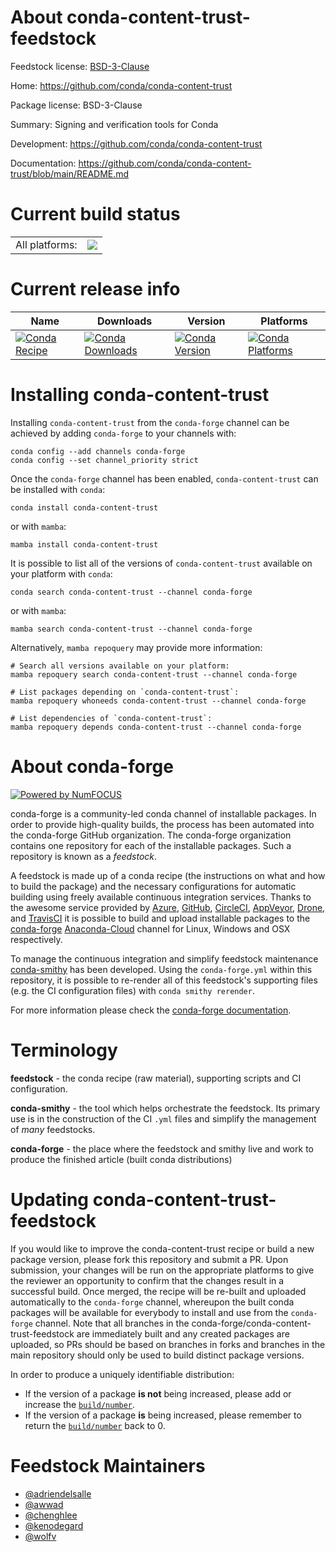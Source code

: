About conda-content-trust-feedstock
===================================

Feedstock license: [BSD-3-Clause](https://github.com/conda-forge/conda-forge-conda-content-trust-feedstock/blob/main/LICENSE.txt)

Home: https://github.com/conda/conda-content-trust

Package license: BSD-3-Clause

Summary: Signing and verification tools for Conda

Development: https://github.com/conda/conda-content-trust

Documentation: https://github.com/conda/conda-content-trust/blob/main/README.md

Current build status
====================


<table><tr><td>All platforms:</td>
    <td>
      <a href="https://dev.azure.com/conda-forge/feedstock-builds/_build/latest?definitionId=&branchName=main">
        <img src="https://dev.azure.com/conda-forge/feedstock-builds/_apis/build/status/conda-forge-conda-content-trust-feedstock?branchName=main">
      </a>
    </td>
  </tr>
</table>

Current release info
====================

| Name | Downloads | Version | Platforms |
| --- | --- | --- | --- |
| [![Conda Recipe](https://img.shields.io/badge/recipe-conda--content--trust-green.svg)](https://anaconda.org/conda-forge/conda-content-trust) | [![Conda Downloads](https://img.shields.io/conda/dn/conda-forge/conda-content-trust.svg)](https://anaconda.org/conda-forge/conda-content-trust) | [![Conda Version](https://img.shields.io/conda/vn/conda-forge/conda-content-trust.svg)](https://anaconda.org/conda-forge/conda-content-trust) | [![Conda Platforms](https://img.shields.io/conda/pn/conda-forge/conda-content-trust.svg)](https://anaconda.org/conda-forge/conda-content-trust) |

Installing conda-content-trust
==============================

Installing `conda-content-trust` from the `conda-forge` channel can be achieved by adding `conda-forge` to your channels with:

```
conda config --add channels conda-forge
conda config --set channel_priority strict
```

Once the `conda-forge` channel has been enabled, `conda-content-trust` can be installed with `conda`:

```
conda install conda-content-trust
```

or with `mamba`:

```
mamba install conda-content-trust
```

It is possible to list all of the versions of `conda-content-trust` available on your platform with `conda`:

```
conda search conda-content-trust --channel conda-forge
```

or with `mamba`:

```
mamba search conda-content-trust --channel conda-forge
```

Alternatively, `mamba repoquery` may provide more information:

```
# Search all versions available on your platform:
mamba repoquery search conda-content-trust --channel conda-forge

# List packages depending on `conda-content-trust`:
mamba repoquery whoneeds conda-content-trust --channel conda-forge

# List dependencies of `conda-content-trust`:
mamba repoquery depends conda-content-trust --channel conda-forge
```


About conda-forge
=================

[![Powered by
NumFOCUS](https://img.shields.io/badge/powered%20by-NumFOCUS-orange.svg?style=flat&colorA=E1523D&colorB=007D8A)](https://numfocus.org)

conda-forge is a community-led conda channel of installable packages.
In order to provide high-quality builds, the process has been automated into the
conda-forge GitHub organization. The conda-forge organization contains one repository
for each of the installable packages. Such a repository is known as a *feedstock*.

A feedstock is made up of a conda recipe (the instructions on what and how to build
the package) and the necessary configurations for automatic building using freely
available continuous integration services. Thanks to the awesome service provided by
[Azure](https://azure.microsoft.com/en-us/services/devops/), [GitHub](https://github.com/),
[CircleCI](https://circleci.com/), [AppVeyor](https://www.appveyor.com/),
[Drone](https://cloud.drone.io/welcome), and [TravisCI](https://travis-ci.com/)
it is possible to build and upload installable packages to the
[conda-forge](https://anaconda.org/conda-forge) [Anaconda-Cloud](https://anaconda.org/)
channel for Linux, Windows and OSX respectively.

To manage the continuous integration and simplify feedstock maintenance
[conda-smithy](https://github.com/conda-forge/conda-smithy) has been developed.
Using the ``conda-forge.yml`` within this repository, it is possible to re-render all of
this feedstock's supporting files (e.g. the CI configuration files) with ``conda smithy rerender``.

For more information please check the [conda-forge documentation](https://conda-forge.org/docs/).

Terminology
===========

**feedstock** - the conda recipe (raw material), supporting scripts and CI configuration.

**conda-smithy** - the tool which helps orchestrate the feedstock.
                   Its primary use is in the construction of the CI ``.yml`` files
                   and simplify the management of *many* feedstocks.

**conda-forge** - the place where the feedstock and smithy live and work to
                  produce the finished article (built conda distributions)


Updating conda-content-trust-feedstock
======================================

If you would like to improve the conda-content-trust recipe or build a new
package version, please fork this repository and submit a PR. Upon submission,
your changes will be run on the appropriate platforms to give the reviewer an
opportunity to confirm that the changes result in a successful build. Once
merged, the recipe will be re-built and uploaded automatically to the
`conda-forge` channel, whereupon the built conda packages will be available for
everybody to install and use from the `conda-forge` channel.
Note that all branches in the conda-forge/conda-content-trust-feedstock are
immediately built and any created packages are uploaded, so PRs should be based
on branches in forks and branches in the main repository should only be used to
build distinct package versions.

In order to produce a uniquely identifiable distribution:
 * If the version of a package **is not** being increased, please add or increase
   the [``build/number``](https://docs.conda.io/projects/conda-build/en/latest/resources/define-metadata.html#build-number-and-string).
 * If the version of a package **is** being increased, please remember to return
   the [``build/number``](https://docs.conda.io/projects/conda-build/en/latest/resources/define-metadata.html#build-number-and-string)
   back to 0.

Feedstock Maintainers
=====================

* [@adriendelsalle](https://github.com/adriendelsalle/)
* [@awwad](https://github.com/awwad/)
* [@chenghlee](https://github.com/chenghlee/)
* [@kenodegard](https://github.com/kenodegard/)
* [@wolfv](https://github.com/wolfv/)

